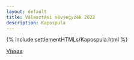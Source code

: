 ```yaml
---
layout: default
title: Választási névjegyzék 2022
description: Kapospula
---
```


{% include settlementHTMLs/Kapospula.html %}

[Vissza](./)